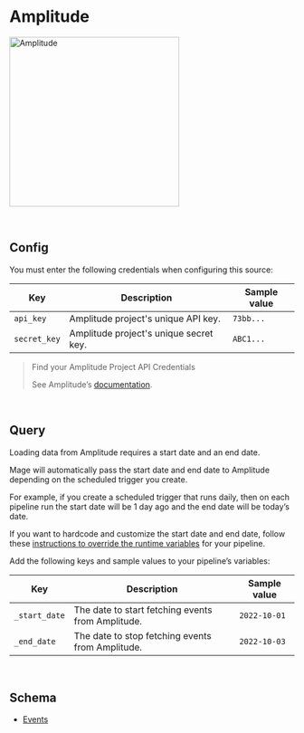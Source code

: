 # Amplitude

<img
  alt="Amplitude"
  src="https://upload.wikimedia.org/wikipedia/commons/thumb/0/02/Amplitude_logo.svg/5000px-Amplitude_logo.svg.png"
  width="300"
/>

<br />

## Config

You must enter the following credentials when configuring this source:

| Key | Description | Sample value
| --- | --- | --- |
| `api_key` | Amplitude project's unique API key. | `73bb...` |
| `secret_key` | Amplitude project's unique secret key. | `ABC1...` |

> Find your Amplitude Project API Credentials
>
> See Amplitude’s [documentation](https://www.docs.developers.amplitude.com/analytics/find-api-credentials/).

<br />

## Query

Loading data from Amplitude requires a start date and an end date.

Mage will automatically pass the start date and end date to Amplitude depending on the
scheduled trigger you create.

For example, if you create a scheduled trigger that runs daily, then on each pipeline run the
start date will be 1 day ago and the end date will be today’s date.

If you want to hardcode and customize the start date and end date,
follow these [instructions to override the runtime variables](../../../docs/production/runtime_variables.md)
for your pipeline.

Add the following keys and sample values to your pipeline’s variables:

| Key | Description | Sample value
| --- | --- | --- |
| `_start_date` | The date to start fetching events from Amplitude. | `2022-10-01` |
| `_end_date` | The date to stop fetching events from Amplitude. | `2022-10-03` |

<br />

## Schema

- [Events](https://www.docs.developers.amplitude.com/analytics/apis/export-api/#response-schema)

<br />
